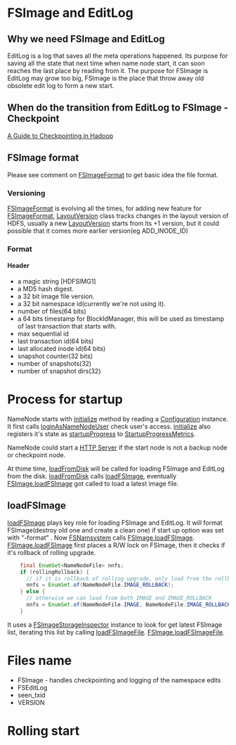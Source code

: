 # FSImage and EditLog

## Why we need FSImage and EditLog

EditLog is a log that saves all the meta operations happened. Its purpose for saving all the state that next time when name node start, it can soon reaches the last place by reading from it. The purpose for FSImage is EditLog may grow too big, FSImage is the place that throw away old obsolete edit log to form a new start.

## When do the transition from EditLog to FSImage - Checkpoint

[A Guide to Checkpointing in Hadoop](https://blog.cloudera.com/blog/2014/03/a-guide-to-checkpointing-in-hadoop/)

## FSImage format

Please see comment on [FSImageFormat](https://github.com/apache/hadoop/blob/trunk/hadoop-hdfs-project/hadoop-hdfs/src/main/java/org/apache/hadoop/hdfs/server/namenode/FSImageFormat.java) to get basic idea the file format.

### Versioning

[FSImageFormat](https://github.com/apache/hadoop/blob/trunk/hadoop-hdfs-project/hadoop-hdfs/src/main/java/org/apache/hadoop/hdfs/server/namenode/FSImageFormat.java) is evolving all the times, for adding new feature for [FSImageFormat](https://github.com/apache/hadoop/blob/trunk/hadoop-hdfs-project/hadoop-hdfs/src/main/java/org/apache/hadoop/hdfs/server/namenode/FSImageFormat.java), [LayoutVersion](https://github.com/apache/hadoop/blob/trunk/hadoop-hdfs-project/hadoop-hdfs/src/main/java/org/apache/hadoop/hdfs/protocol/LayoutVersion.java) class tracks changes in the layout version of HDFS, usually a new [LayoutVersion](https://github.com/apache/hadoop/blob/trunk/hadoop-hdfs-project/hadoop-hdfs/src/main/java/org/apache/hadoop/hdfs/protocol/LayoutVersion.java) starts from its +1 version, but it could possible that it comes more earlier version(eg ADD_INODE_ID)

### Format

#### Header
- a magic string [HDFSIMG1]
- a MD5 hash digest.
- a 32 bit image file version.
- a 32 bit namespace id(currently we're not using it).
- number of files(64 bits)
- a 64 bits timestamp for BlockIdManager, this will be used as timestamp of last transaction that starts with.
- max sequential id
- last transaction id(64 bits)
- last allocated inode id(64 bits)
- snapshot counter(32 bits)
- number of snapshots(32)
- number of snapshot dirs(32)

####

# Process for startup

NameNode starts with [initialize](https://github.com/apache/hadoop/blob/trunk/hadoop-hdfs-project/hadoop-hdfs/src/main/java/org/apache/hadoop/hdfs/server/namenode/NameNode.java#initialize) method by reading a [Configuration](https://github.com/apache/hadoop/blob/trunk/hadoop-common-project/hadoop-common/src/main/java/org/apache/hadoop/conf/Configuration.java) instance. It first calls [loginAsNameNodeUser](https://github.com/apache/hadoop/blob/trunk/hadoop-hdfs-project/hadoop-hdfs/src/main/java/org/apache/hadoop/hdfs/server/namenode/NameNode.java#loginAsNameNodeUser) check user's access. [initialize](https://github.com/apache/hadoop/blob/trunk/hadoop-hdfs-project/hadoop-hdfs/src/main/java/org/apache/hadoop/hdfs/server/namenode/NameNode.java#initialize) also registers it's state as [startupProgress](https://github.com/apache/hadoop/blob/trunk/hadoop-hdfs-project/hadoop-hdfs/src/main/java/org/apache/hadoop/hdfs/server/namenode/startupprogress/StartupProgress.java) to [StartupProgressMetrics](https://github.com/apache/hadoop/blob/trunk/hadoop-hdfs-project/hadoop-hdfs/src/main/java/org/apache/hadoop/hdfs/server/namenode/startupprogress/StartupProgressMetrics.java).

NameNode could start a [HTTP Server](https://github.com/apache/hadoop/blob/trunk/hadoop-hdfs-project/hadoop-hdfs/src/main/java/org/apache/hadoop/hdfs/server/namenode/NameNode.java#startHttpServer) if the start node is not a backup node or checkpoint node.

At thime time, [loadFromDisk](https://github.com/apache/hadoop/blob/trunk/hadoop-hdfs-project/hadoop-hdfs/src/main/java/org/apache/hadoop/hdfs/server/namenode/FSNamsystem.java#loadFromDisk) will be called for loading FSImage and EditLog from the disk. [loadFromDisk](https://github.com/apache/hadoop/blob/trunk/hadoop-hdfs-project/hadoop-hdfs/src/main/java/org/apache/hadoop/hdfs/server/namenode/FSNamsystem.java#loadFromDisk) calls [loadFSImage](https://github.com/apache/hadoop/blob/trunk/hadoop-hdfs-project/hadoop-hdfs/src/main/java/org/apache/hadoop/hdfs/server/namenode/FSNamsystem.java#loadFSImage), eventually [FSImage.loadFSImage](https://github.com/apache/hadoop/blob/trunk/hadoop-hdfs-project/hadoop-hdfs/src/main/java/org/apache/hadoop/hdfs/server/namenode/FSImage.java#loadFSImage) got called to load a latest image file.

## loadFSImage

[loadFSImage](https://github.com/apache/hadoop/blob/trunk/hadoop-hdfs-project/hadoop-hdfs/src/main/java/org/apache/hadoop/hdfs/server/namenode/FSNamsystem.java#loadFSImage) plays key role for loading FSImage and EditLog. It will format FSImage(destroy old one and create a clean one) if start up option was set with "-format" . Now [FSNamsystem](https://github.com/apache/hadoop/blob/trunk/hadoop-hdfs-project/hadoop-hdfs/src/main/java/org/apache/hadoop/hdfs/server/namenode/FSNamsystem.java) calls [FSImage.loadFSImage](https://github.com/apache/hadoop/blob/trunk/hadoop-hdfs-project/hadoop-hdfs/src/main/java/org/apache/hadoop/hdfs/server/namenode/FSImage.java#loadFSImage). [FSImage.loadFSImage](https://github.com/apache/hadoop/blob/trunk/hadoop-hdfs-project/hadoop-hdfs/src/main/java/org/apache/hadoop/hdfs/server/namenode/FSImage.java#loadFSImage) first places a R/W lock on FSImage, then it checks if it's rollback of rolling upgrade.

```java
    final EnumSet<NameNodeFile> nnfs;
    if (rollingRollback) {
      // if it is rollback of rolling upgrade, only load from the rollback image
      nnfs = EnumSet.of(NameNodeFile.IMAGE_ROLLBACK);
    } else {
      // otherwise we can load from both IMAGE and IMAGE_ROLLBACK
      nnfs = EnumSet.of(NameNodeFile.IMAGE, NameNodeFile.IMAGE_ROLLBACK);
    }
```  
 
It uses a [FSImageStorageInspector](https://github.com/apache/hadoop/blob/trunk/hadoop-hdfs-project/hadoop-hdfs/src/main/java/org/apache/hadoop/hdfs/server/namenode/FSImageStorageInspector.java) instance to look for get latest FSImage list, iterating this list by calling [loadFSImageFile](https://github.com/apache/hadoop/blob/trunk/hadoop-hdfs-project/hadoop-hdfs/src/main/java/org/apache/hadoop/hdfs/server/namenode/FSImage.java#loadFSImage). [FSImage.loadFSImageFile](https://github.com/apache/hadoop/blob/trunk/hadoop-hdfs-project/hadoop-hdfs/src/main/java/org/apache/hadoop/hdfs/server/namenode/FSImage.java#loadFSImageFile).


# Files name

- FSImage - handles checkpointing and logging of the namespace edits
- FSEditLog
- seen_txid
- VERSION

# Rolling start